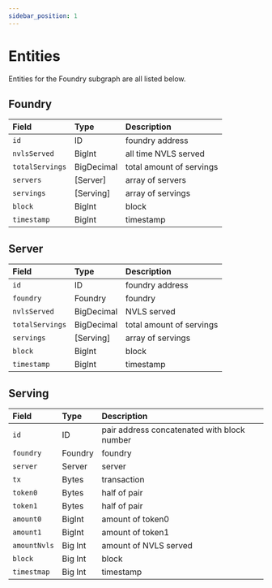 ```yaml
---
sidebar_position: 1
---
```


# Entities

Entities for the Foundry subgraph are all listed below.

## Foundry

| Field           | Type       | Description              |
| :-------------- | :--------- | :----------------------- |
| `id`            | ID         | foundry address          |
| `nvlsServed`    | BigInt     | all time NVLS served     |
| `totalServings` | BigDecimal | total amount of servings |
| `servers`       | [Server]   | array of servers         |
| `servings`      | [Serving]  | array of servings        |
| `block`         | BigInt     | block                    |
| `timestamp`     | BigInt     | timestamp                |

## Server

| Field           | Type       | Description              |
| :-------------- | :--------- | :----------------------- |
| `id`            | ID         | foundry address          |
| `foundry`       | Foundry    | foundry                  |
| `nvlsServed`    | BigDecimal | NVLS served              |
| `totalServings` | BigDecimal | total amount of servings |
| `servings`      | [Serving]  | array of servings        |
| `block`         | BigInt     | block                    |
| `timestamp`     | BigInt     | timestamp                |

## Serving

| Field         | Type    | Description                                 |
| :------------ | :------ | :------------------------------------------ |
| `id`          | ID      | pair address concatenated with block number |
| `foundry`     | Foundry | foundry                                     |
| `server`      | Server  | server                                      |
| `tx`          | Bytes   | transaction                                 |
| `token0`      | Bytes   | half of pair                                |
| `token1`      | Bytes   | half of pair                                |
| `amount0`     | BigInt  | amount of token0                            |
| `amount1`     | BigInt  | amount of token1                            |
| `amountNvls`  | Big Int | amount of NVLS served                       |
| `block`       | Big Int | block                                       |
| `timestmap`   | Big Int | timestamp                                   |
